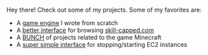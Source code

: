 Hey there! Check out some of my projects. Some of my favorites are:

- A [game engine](https://github.com/harding-capstone/engine) I wrote from scratch
- A [better interface](https://github.com/shepherdjerred/better-skill-capped) for browsing [skill-capped.com](https://www.skill-capped.com/lol/browse)
- A [BUNCH](https://github.com/shepherdjerred-minecraft) of projects related to the game Minecraft
- A [super simple interface](https://github.com/shepherdjerred/ec2-instance-restart-frontend) for stopping/starting EC2 instances
